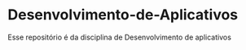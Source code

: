 # Desenvolvimento-de-Aplicativos
Esse repositório é da disciplina de Desenvolvimento de aplicativos
